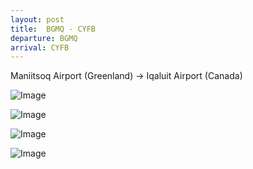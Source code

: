 ```yaml
---
layout: post
title:  BGMQ - CYFB
departure: BGMQ
arrival: CYFB
---
```


Maniitsoq Airport (Greenland) -> Iqaluit Airport (Canada)

![Image](/assets/world-tour/bgmq-0.png)

![Image](/assets/world-tour/bgmq-1.png)

![Image](/assets/world-tour/bgmq-2.png)

![Image](/assets/world-tour/bgmq-3.png)